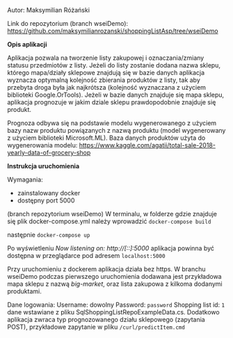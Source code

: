 Autor: Maksymilian Różański

Link do repozytorium (branch wseiDemo):
https://github.com/maksymilianrozanski/shoppingListAsp/tree/wseiDemo

**Opis aplikacji**

Aplikacja pozwala na tworzenie listy zakupowej i oznaczania/zmiany statusu przedmiotów z listy. Jeżeli do listy zostanie
dodana nazwa sklepu, którego mapa/działy sklepowe znajdują się w bazie danych aplikacja wyznacza optymalną kolejność
zbierania produktów z listy, tak aby przebyta droga była jak najkrótsza (kolejność wyznaczana z użyciem biblioteki
Google.OrTools). Jeżeli w bazie danych znajduje się mapa sklepu, aplikacja prognozuje w jakim dziale sklepu
prawdopodobnie znajduje się produkt.

Prognoza odbywa się na podstawie modelu wygenerowanego z użyciem bazy nazw produktu powiązanych z nazwą produktu (model
wygenerowany z użyciem biblioteki Microsoft.ML). Baza danych produktów użyta do wygenerowania modelu:
https://www.kaggle.com/agatii/total-sale-2018-yearly-data-of-grocery-shop

**Instrukcja uruchomienia**

Wymagania:
- zainstalowany docker
- dostępny port 5000

(branch repozytorium wseiDemo)
W terminalu, w folderze gdzie znajduje się plik docker-compose.yml należy wprowadzić
`docker-compose build`

następnie `docker-compose up`

Po wyświetleniu _Now listening on: http://[::]:5000_ aplikacja powinna być dostępna w przeglądarce pod
adresem `localhost:5000`

Przy uruchomieniu z dockerem aplikacja działa bez https. W branchu wseiDemo podczas pierwszego uruchomienia dodawana
jest przykładowa mapa sklepu z nazwą _big-market_, oraz lista zakupowa z kilkoma dodanymi produktami.

Dane logowania:
Username: dowolny Password: `password` Shopping list id: `1` dane wstawiane z pliku SqlShoppingListRepoExampleData.cs.
Dodatkowo aplikacja zwraca typ prognozowanego działu sklepowego (zapytania POST), przykładowe zapytanie w
pliku `/curl/predictItem.cmd`

